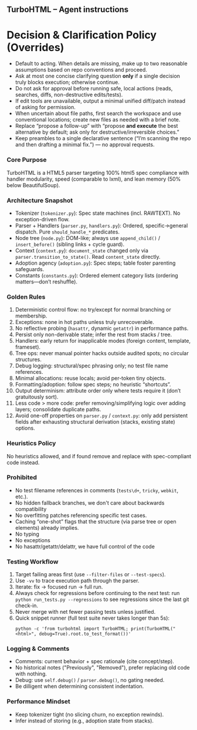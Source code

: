## TurboHTML – Agent instructions

# Decision & Clarification Policy (Overrides)

- Default to acting. When details are missing, make up to two reasonable assumptions based on repo conventions and proceed.
- Ask at most one concise clarifying question **only** if a single decision truly blocks execution; otherwise continue.
- Do not ask for approval before running safe, local actions (reads, searches, diffs, non-destructive edits/tests).
- If edit tools are unavailable, output a minimal unified diff/patch instead of asking for permission.
- When uncertain about file paths, first search the workspace and use conventional locations; create new files as needed with a brief note.
- Replace “propose a follow-up” with “propose **and execute** the best alternative by default; ask only for destructive/irreversible choices.”
- Keep preambles to a single declarative sentence (“I’m scanning the repo and then drafting a minimal fix.”) — no approval requests.

### Core Purpose
TurboHTML is a HTML5 parser targeting 100% html5 spec compliance with handler modularity, speed (comparable to lxml), and lean memory (50% below BeautifulSoup).

### Architecture Snapshot
- Tokenizer (`tokenizer.py`): Spec state machines (incl. RAWTEXT). No exception-driven flow.
- Parser + Handlers (`parser.py`, `handlers.py`): Ordered, specific→general dispatch. Pure `should_handle_*` predicates.
- Node tree (`node.py`): DOM-like; always use `append_child()` / `insert_before()` (sibling links + cycle guard).
- Context (`context.py`): `document_state` changed only via `parser.transition_to_state()`. Read `content_state` directly.
- Adoption agency (`adoption.py`): Spec steps; table foster parenting safeguards.
- Constants (`constants.py`): Ordered element category lists (ordering matters—don’t reshuffle).

### Golden Rules
1. Deterministic control flow: no try/except for normal branching or membership.
2. Exceptions: none in hot paths unless truly unrecoverable.
3. No reflective probing (`hasattr`, dynamic `getattr`) in performance paths.
4. Persist only non-derivable state; infer the rest from stacks / tree.
5. Handlers: early return for inapplicable modes (foreign content, template, frameset).
6. Tree ops: never manual pointer hacks outside audited spots; no circular structures.
7. Debug logging: structural/spec phrasing only; no test file name references.
8. Minimal allocations: reuse locals; avoid per-token tiny objects.
9. Formatting/adoption: follow spec steps; no heuristic “shortcuts”.
10. Output determinism: attribute order only where tests require it (don’t gratuitously sort).
11. Less code > more code: prefer removing/simplifying logic over adding layers; consolidate duplicate paths.
12. Avoid one-off properties on `parser.py` / `context.py`: only add persistent fields after exhausting structural derivation (stacks, existing state) options.

### Heuristics Policy
No heuristics allowed, and if found remove and replace with spec-compliant code instead.

### Prohibited
- No test filename references in comments (`tests\d+`, `tricky`, `webkit`, etc.).
- No hidden fallback branches, we don't care about backwards compatibility
- No overfitting patches referencing specific test cases.
- Caching “one-shot” flags that the structure (via parse tree or open elements) already implies.
- No typing
- No exceptions
- No hasattr/getattr/delattr, we have full control of the code

### Testing Workflow
1. Target failing areas first (use `--filter-files` or `--test-specs`).
2. Use `-vv` to trace execution path through the parser.
2. Iterate: fix → focused run → full run.
3. Always check for regressions before continuing to the next test: run `python run_tests.py --regressions` to see regressions since the last git check-in.
4. Never merge with net fewer passing tests unless justified.
5. Quick snippet runner (full test suite never takes longer than 5s):
   ```
   python -c 'from turbohtml import TurboHTML; print(TurboHTML("<html>", debug=True).root.to_test_format())'
   ```

### Logging & Comments
- Comments: current behavior + spec rationale (cite concept/step).
- No historical notes ("Previously", "Removed"), prefer replacing old code with nothing.
- Debug: use `self.debug()` / `parser.debug()`, no gating needed.
- Be dilligent when determining consistent indentation.

### Performance Mindset
- Keep tokenizer tight (no slicing churn, no exception rewinds).
- Infer instead of storing (e.g., adoption state from stacks).
